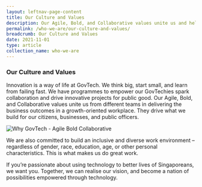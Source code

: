 ```yaml
---
layout: leftnav-page-content
title: Our Culture and Values
description: Our Agile, Bold, and Collaborative values unite us and help deliver impactful outcomes.
permalink: /who-we-are/our-culture-and-values/
breadcrumb: Our Culture and Values
date: 2021-11-01
type: article
collection_name: who-we-are
---
```


### **Our Culture and Values**

Innovation is a way of life at GovTech.  We think big, start small, and learn from failing fast.  We have programmes to empower our GovTechies spark collaboration and drive innovative projects for public good.
Our Agile, Bold, and Collaborative values unite us from different teams in delivering the business outcomes in a growth-oriented workplace.  They drive what we build for our citizens, businesses, and public officers.

![Why GovTech - Agile Bold Collaborative](/images/careers/why-govtech-abc.png)

We are also committed to build an inclusive and diverse work environment – regardless of gender, race, education, age, or other personal characteristics.  This is what makes us do great work.

If you’re passionate about using technology to better lives of Singaporeans, we want you. Together, we can realise our vision, and become a nation of possibilities empowered through technology.
